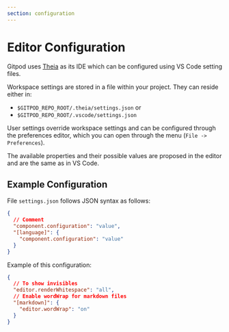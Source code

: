 ```yaml
---
section: configuration
---
```


<script context="module">
  export const prerender = true;
</script>

# Editor Configuration

Gitpod uses [Theia](https://github.com/eclipse-theia/theia) as its IDE which can be configured using VS Code setting files.

Workspace settings are stored in a file within your project. They can reside either in:

- `$GITPOD_REPO_ROOT/.theia/settings.json` or
- `$GITPOD_REPO_ROOT/.vscode/settings.json`

User settings override workspace settings and can be configured through the preferences editor, which you can open through the menu (`File -> Preferences`).

The available properties and their possible values are proposed in the editor and are the same as in VS Code.

<h2>Example Configuration</h2>

File `settings.json` follows JSON syntax as follows:

```json
{
  // Comment
  "component.configuration": "value",
  "[language]": {
    "component.configuration": "value"
  }
}
```

Example of this configuration:

```json
{
  // To show invisibles
  "editor.renderWhitespace": "all",
  // Enable wordWrap for markdown files
  "[markdown]": {
    "editor.wordWrap": "on"
  }
}
```
